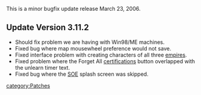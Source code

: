 This is a minor bugfix update release March 23, 2006.

## Update Version 3.11.2

- Should fix problem we are having with Win98/ME machines.
- Fixed bug where map mousewheel preference would not save.
- Fixed interface problem with creating characters of all three
  [empires](empires.md "wikilink").
- Fixed problem where the Forget All
  [certifications](certifications.md "wikilink") button overlapped with
  the unlearn timer text.
- Fixed bug where the [SOE](SOE.md "wikilink") splash screen was skipped.

[category:Patches](category:Patches.md "wikilink")
